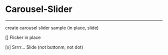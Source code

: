 # **Carousel-Slider**
----------------------------

create carousel slider sample (in place, slide)


[] Flicker in place

[x] Srrrr... Slide (not buttonm, not dot)

